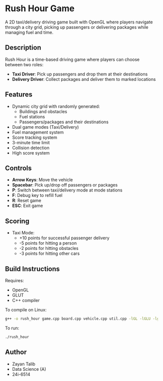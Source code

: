 # Rush Hour Game

A 2D taxi/delivery driving game built with OpenGL where players navigate through a city grid, picking up passengers or delivering packages while managing fuel and time.

## Description

Rush Hour is a time-based driving game where players can choose between two roles:
- **Taxi Driver**: Pick up passengers and drop them at their destinations
- **Delivery Driver**: Collect packages and deliver them to marked locations

## Features

- Dynamic city grid with randomly generated:
  - Buildings and obstacles
  - Fuel stations
  - Passengers/packages and their destinations
- Dual game modes (Taxi/Delivery)
- Fuel management system
- Score tracking system
- 3-minute time limit
- Collision detection
- High score system

## Controls

- **Arrow Keys**: Move the vehicle
- **Spacebar**: Pick up/drop off passengers or packages
- **P**: Switch between taxi/delivery mode at mode stations
- **F**: Debug key to refill fuel
- **R**: Reset game
- **ESC**: Exit game

## Scoring

- Taxi Mode:
  - +10 points for successful passenger delivery
  - -5 points for hitting a person
  - -2 points for hitting obstacles
  - -3 points for hitting other cars

## Build Instructions

Requires:
- OpenGL
- GLUT
- C++ compiler

To compile on Linux:
```bash
g++ -o rush_hour game.cpp board.cpp vehicle.cpp util.cpp -lGL -lGLU -lglut
```

To run:
```bash
./rush_hour
```

## Author
- Zayan Talib
- Data Science (A)
- 24i-6514